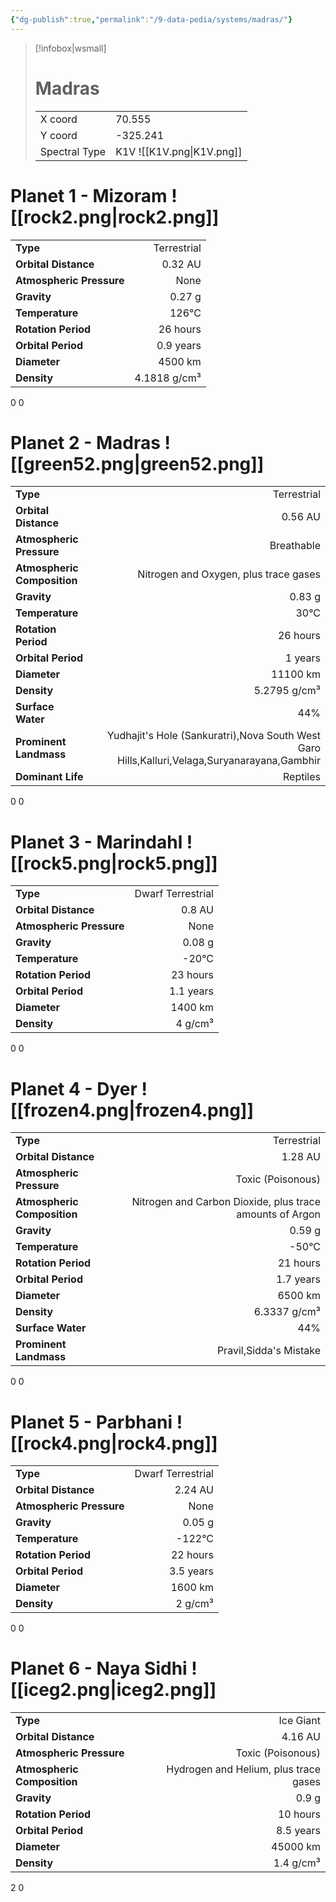```yaml
---
{"dg-publish":true,"permalink":"/9-data-pedia/systems/madras/"}
---
```


> [!infobox|wsmall]
> # Madras
> | | |
> | - | - |
> | X coord | 70.555 |
> | Y coord| -325.241 |
> | Spectral Type | K1V ![[K1V.png\|K1V.png]] |

# Planet 1 - Mizoram ![[rock2.png\|rock2.png]]
|                             |                           |
| --------------------------- | -------------------------:|
| **Type**                    |             Terrestrial |
| **Orbital Distance**        |   0.32 AU |
| **Atmospheric Pressure**    |       None |
| **Gravity**                 |        0.27 g |
| **Temperature**             |    126°C |
| **Rotation Period**         |  26 hours |
| **Orbital Period** | 0.9 years |
| **Diameter**                |      4500 km | 
| **Density**                 |    4.1818 g/cm³ |



0
0



# Planet 2 - Madras ![[green52.png\|green52.png]]
|                             |                           |
| --------------------------- | -------------------------:|
| **Type**                    |             Terrestrial |
| **Orbital Distance**        |   0.56 AU |
| **Atmospheric Pressure**    |       Breathable |
| **Atmospheric Composition** |      Nitrogen and Oxygen, plus trace gases |
| **Gravity**                 |        0.83 g |
| **Temperature**             |    30°C |
| **Rotation Period**         |  26 hours |
| **Orbital Period** | 1 years |
| **Diameter**                |      11100 km | 
| **Density**                 |    5.2795 g/cm³ |
| **Surface Water**           |           44% | 
| **Prominent Landmass**      |         Yudhajit's Hole (Sankuratri),Nova South West Garo Hills,Kalluri,Velaga,Suryanarayana,Gambhir | 
| **Dominant Life**           |         Reptiles |



0
0



# Planet 3 - Marindahl ![[rock5.png\|rock5.png]]
|                             |                           |
| --------------------------- | -------------------------:|
| **Type**                    |             Dwarf Terrestrial |
| **Orbital Distance**        |   0.8 AU |
| **Atmospheric Pressure**    |       None |
| **Gravity**                 |        0.08 g |
| **Temperature**             |    -20°C |
| **Rotation Period**         |  23 hours |
| **Orbital Period** | 1.1 years |
| **Diameter**                |      1400 km | 
| **Density**                 |    4 g/cm³ |



0
0



# Planet 4 - Dyer ![[frozen4.png\|frozen4.png]]
|                             |                           |
| --------------------------- | -------------------------:|
| **Type**                    |             Terrestrial |
| **Orbital Distance**        |   1.28 AU |
| **Atmospheric Pressure**    |       Toxic (Poisonous) |
| **Atmospheric Composition** |      Nitrogen and Carbon Dioxide, plus trace amounts of Argon |
| **Gravity**                 |        0.59 g |
| **Temperature**             |    -50°C |
| **Rotation Period**         |  21 hours |
| **Orbital Period** | 1.7 years |
| **Diameter**                |      6500 km | 
| **Density**                 |    6.3337 g/cm³ |
| **Surface Water**           |           44% | 
| **Prominent Landmass**      |         Pravil,Sidda's Mistake | 



0
0



# Planet 5 - Parbhani ![[rock4.png\|rock4.png]]
|                             |                           |
| --------------------------- | -------------------------:|
| **Type**                    |             Dwarf Terrestrial |
| **Orbital Distance**        |   2.24 AU |
| **Atmospheric Pressure**    |       None |
| **Gravity**                 |        0.05 g |
| **Temperature**             |    -122°C |
| **Rotation Period**         |  22 hours |
| **Orbital Period** | 3.5 years |
| **Diameter**                |      1600 km | 
| **Density**                 |    2 g/cm³ |



0
0



# Planet 6 - Naya Sidhi ![[iceg2.png\|iceg2.png]]
|                             |                           |
| --------------------------- | -------------------------:|
| **Type**                    |             Ice Giant |
| **Orbital Distance**        |   4.16 AU |
| **Atmospheric Pressure**    |       Toxic (Poisonous) |
| **Atmospheric Composition** |      Hydrogen and Helium, plus trace gases |
| **Gravity**                 |        0.9 g |
| **Rotation Period**         |  10 hours |
| **Orbital Period** | 8.5 years |
| **Diameter**                |      45000 km | 
| **Density**                 |    1.4 g/cm³ |



2
0



